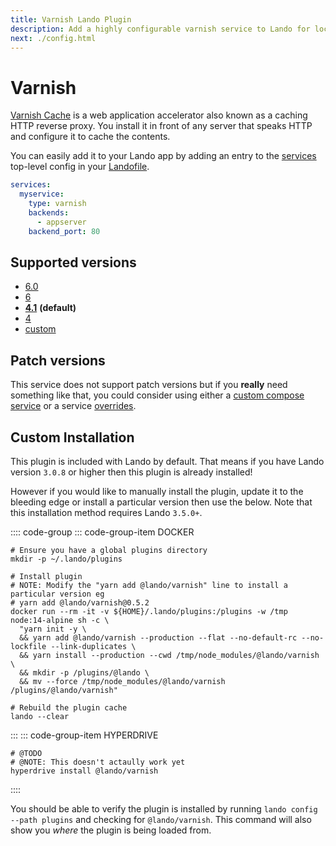 ```yaml
---
title: Varnish Lando Plugin
description: Add a highly configurable varnish service to Lando for local development with all the power of Docker and Docker Compose.
next: ./config.html
---
```


# Varnish

[Varnish Cache](https://varnish-cache.org/intro/index.html#intro) is a web application accelerator also known as a caching HTTP reverse proxy. You install it in front of any server that speaks HTTP and configure it to cache the contents.

You can easily add it to your Lando app by adding an entry to the [services](https://docs.lando.dev/config/services.html) top-level config in your [Landofile](https://docs.lando.dev/config/lando.html).

```yaml
services:
  myservice:
    type: varnish
    backends:
      - appserver
    backend_port: 80
```

## Supported versions

*   [6.0](https://hub.docker.com/r/wodby/varnish)
*   [6](https://hub.docker.com/r/wodby/varnish)
*   **[4.1](https://hub.docker.com/r/wodby/varnish)** **(default)**
*   [4](https://hub.docker.com/r/wodby/varnish)
*   [custom](https://docs.lando.dev/config/services.html#advanced)

## Patch versions

This service does not support patch versions but if you **really** need something like that, you could consider using either a [custom compose service](https://docs.lando.dev/compose) or a service [overrides](https://docs.lando.dev/config/services.html#overrides).

## Custom Installation

This plugin is included with Lando by default. That means if you have Lando version `3.0.8` or higher then this plugin is already installed!

However if you would like to manually install the plugin, update it to the bleeding edge or install a particular version then use the below. Note that this installation method requires Lando `3.5.0+`.

:::: code-group
::: code-group-item DOCKER
```bash:no-line-numbers
# Ensure you have a global plugins directory
mkdir -p ~/.lando/plugins

# Install plugin
# NOTE: Modify the "yarn add @lando/varnish" line to install a particular version eg
# yarn add @lando/varnish@0.5.2
docker run --rm -it -v ${HOME}/.lando/plugins:/plugins -w /tmp node:14-alpine sh -c \
  "yarn init -y \
  && yarn add @lando/varnish --production --flat --no-default-rc --no-lockfile --link-duplicates \
  && yarn install --production --cwd /tmp/node_modules/@lando/varnish \
  && mkdir -p /plugins/@lando \
  && mv --force /tmp/node_modules/@lando/varnish /plugins/@lando/varnish"

# Rebuild the plugin cache
lando --clear
```
:::
::: code-group-item HYPERDRIVE
```bash:no-line-numbers
# @TODO
# @NOTE: This doesn't actaully work yet
hyperdrive install @lando/varnish
```
::::

You should be able to verify the plugin is installed by running `lando config --path plugins` and checking for `@lando/varnish`. This command will also show you _where_ the plugin is being loaded from.
